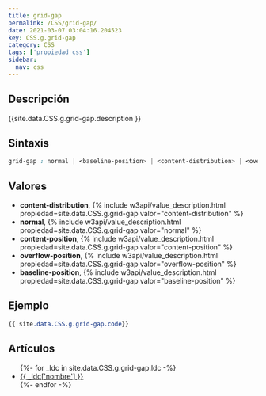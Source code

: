 ```yaml
---
title: grid-gap
permalink: /CSS/grid-gap/
date: 2021-03-07 03:04:16.204523
key: CSS.g.grid-gap
category: CSS
tags: ['propiedad css']
sidebar: 
  nav: css
---
```


## Descripción
{{site.data.CSS.g.grid-gap.description }}

## Sintaxis
~~~css
grid-gap : normal | <baseline-position> | <content-distribution> | <overflow-position>? <content-position>
~~~

## Valores
* **content-distribution**,  {% include w3api/value_description.html propiedad=site.data.CSS.g.grid-gap valor="content-distribution" %}
* **normal**,  {% include w3api/value_description.html propiedad=site.data.CSS.g.grid-gap valor="normal" %}
* **content-position**,  {% include w3api/value_description.html propiedad=site.data.CSS.g.grid-gap valor="content-position" %}
* **overflow-position**,  {% include w3api/value_description.html propiedad=site.data.CSS.g.grid-gap valor="overflow-position" %}
* **baseline-position**,  {% include w3api/value_description.html propiedad=site.data.CSS.g.grid-gap valor="baseline-position" %}

## Ejemplo
~~~css
{{ site.data.CSS.g.grid-gap.code}}
~~~

## Artículos
<ul>
{%- for _ldc in site.data.CSS.g.grid-gap.ldc -%}
   <li>
       <a href="{{_ldc['url'] }}">{{ _ldc['nombre'] }}</a>
   </li>
{%- endfor -%}
</ul>
